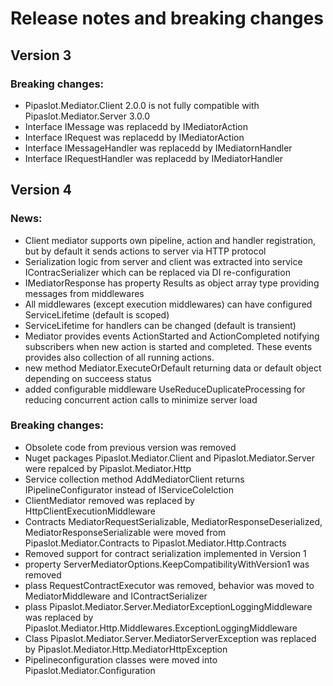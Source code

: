 # Release notes and breaking changes

## Version 3
### Breaking changes:
- Pipaslot.Mediator.Client 2.0.0 is not fully compatible with Pipaslot.Mediator.Server 3.0.0
- Interface IMessage was replacedd by IMediatorAction
- Interface IRequest<T> was replacedd by IMediatorAction<T>
- Interface IMessageHandler was replacedd by IMediatornHandler
- Interface IRequestHandler<T> was replacedd by IMediatorHandler<T>

## Version 4
### News:
 - Client mediator supports own pipeline, action and handler registration, but by default it sends actions to server via HTTP protocol
 - Serialization logic from server and client was extracted into service IContracSerializer which can be replaced via DI re-configuration
 - IMediatorResponse has property Results as object array type providing messages from middlewares
 - All middlewares (except execution middlewares) can have configured ServiceLifetime (default is scoped)
 - ServiceLifetime for handlers can be changed (default is transient)
 - Mediator provides events ActionStarted and ActionCompleted notifying subscribers when new action is started and completed. These events provides also collection of all running actions.
 - new method Mediator.ExecuteOrDefault returning data or default object depending on succeess status
 - added configurable middleware UseReduceDuplicateProcessing for reducing concurrent action calls to minimize server load 

### Breaking changes:
 - Obsolete code from previous version was removed
 - Nuget packages Pipaslot.Mediator.Client and Pipaslot.Mediator.Server were repalced by Pipaslot.Mediator.Http
 - Service collection method AddMediatorClient returns IPipelineConfigurator instead of IServiceColelction
 - ClientMediator removed was replaced by HttpClientExecutionMiddleware
 - Contracts MediatorRequestSerializable, MediatorResponseDeserialized, MediatorResponseSerializable were moved from Pipaslot.Mediator.Contracts to Pipaslot.Mediator.Http.Contracts
 - Removed support for contract serialization implemented in Version 1
 - property ServerMediatorOptions.KeepCompatibilityWithVersion1 was removed
 - plass RequestContractExecutor was removed, behavior was moved to MediatorMiddleware and IContractSerializer
 - plass Pipaslot.Mediator.Server.MediatorExceptionLoggingMiddleware was replaced by Pipaslot.Mediator.Http.Middlewares.ExceptionLoggingMiddleware
 - Class Pipaslot.Mediator.Server.MediatorServerException was replaced by Pipaslot.Mediator.Http.MediatorHttpException
 - Pipelineconfiguration classes were moved into Pipaslot.Mediator.Configuration
